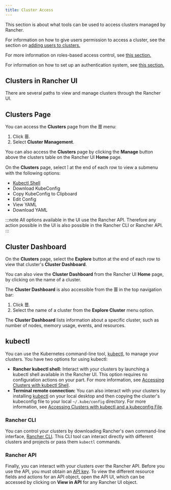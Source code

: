 ```yaml
---
title: Cluster Access
---
```


This section is about what tools can be used to access clusters managed by Rancher.

For information on how to give users permission to access a cluster, see the section on [adding users to clusters.](../how-to-guides/new-user-guides/manage-clusters/access-clusters/add-users-to-clusters.md)

For more information on roles-based access control, see [this section.](manage-role-based-access-control-rbac.md)

For information on how to set up an authentication system, see [this section.](authentication-config.md)

## Clusters in Rancher UI

There are several paths to view and manage clusters through the Rancher UI.

## Clusters Page

You can access the **Clusters** page from the **☰** menu:

1. Click **☰**.
1. Select **Cluster Management**.

You can also access the **Clusters** page by clicking the **Manage** button above the clusters table on the Rancher UI **Home** page.

On the **Clusters** page, select **⁝** at the end of each row to view a submenu with the following options:

* [Kubectl Shell](../how-to-guides/advanced-user-guides/manage-clusters/access-clusters/use-kubectl-and-kubeconfig.md)
* Download KubeConfig
* Copy KubeConfig to Clipboard
* Edit Config
* View YAML
* Download YAML 

:::note
All options available in the UI use the Rancher API. Therefore any action possible in the UI is also possible in the Rancher CLI or Rancher API.
:::

## Cluster Dashboard

On the **Clusters** page, select the **Explore** button at the end of each row to view that cluster's **Cluster Dashboard**.

You can also view the **Cluster Dashboard** from the Rancher UI **Home** page, by clicking on the name of a cluster.

The **Cluster Dashboard** is also accessible from the **☰** in the top navigation bar:

1. Click **☰**.
1. Select the name of a cluster from the **Explore Cluster** menu option.

The **Cluster Dashboard** lists information about a specific cluster, such as number of nodes, memory usage, events, and resources.

## kubectl

You can use the Kubernetes command-line tool, [kubectl](https://kubernetes.io/docs/reference/kubectl/overview/), to manage   your clusters. You have two options for using kubectl:

- **Rancher kubectl shell:** Interact with your clusters by launching a kubectl shell available in the Rancher UI. This option requires no configuration actions on your part. For more information, see [Accessing Clusters with kubectl Shell](../how-to-guides/new-user-guides/manage-clusters/access-clusters/use-kubectl-and-kubeconfig.md).
- **Terminal remote connection:** You can also interact with your clusters by installing [kubectl](https://kubernetes.io/docs/tasks/tools/install-kubectl/) on your local desktop and then copying the cluster's kubeconfig file to your local `~/.kube/config` directory. For more information, see [Accessing Clusters with kubectl and a kubeconfig File](../how-to-guides/new-user-guides/manage-clusters/access-clusters/use-kubectl-and-kubeconfig.md).

### Rancher CLI

You can control your clusters by downloading Rancher's own command-line interface, [Rancher CLI](cli-with-rancher.md). This CLI tool can interact directly with different clusters and projects or pass them `kubectl` commands.

### Rancher API

Finally, you can interact with your clusters over the Rancher API. Before you use the API, you must obtain an [API key](../reference-guides/user-settings/api-keys.md). To view the different resource fields and actions for an API object, open the API UI, which can be accessed by clicking on **View in API** for any Rancher UI object.